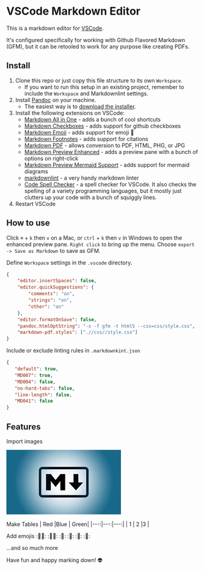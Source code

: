 # VSCode Markdown Editor
  
This is a markdown editor for [VSCode](https://code.visualstudio.com/ ).
  
It's configured specifically for working with Github Flavored Markdown (GFM), but it can be retooled to work for any purpose like creating PDFs.
  
## Install
  
1. Clone this repo or just copy this file structure to its own `Workspace`.
   - If you want to run this setup in an existing project, remember to include the `Workspace` and Markdownlint settings.
2. Install [Pandoc](https://pandoc.org/installing.html ) on your machine.
   - The easiest way is to [download the installer](https://github.com/jgm/pandoc/releases/tag/3.2 ).
3. Install the following extensions on VSCode:
   - [Markdown All in One](https://marketplace.visualstudio.com/items?itemName=yzhang.markdown-all-in-one ) \- adds a bunch of cool shortcuts
   - [Markdown Checkboxes](https://marketplace.visualstudio.com/items?itemName=bierner.markdown-checkbox ) \- adds support for github checkboxes
   - [Markdown Emoji](https://marketplace.visualstudio.com/items?itemName=bierner.markdown-emoji ) \- adds support for emoji :unicorn:
   - [Markdown Footnotes](https://marketplace.visualstudio.com/items?itemName=bierner.markdown-footnotes ) \- adds support for citations
   - [Markdown PDF](https://marketplace.visualstudio.com/items?itemName=yzane.markdown-pdf ) \- allows conversion to PDF, HTML, PHG, or JPG
   - [Markdown Preview Enhanced](https://marketplace.visualstudio.com/items?itemName=shd101wyy.markdown-preview-enhanced ) \- adds a preview pane with a bunch of options on right-click
   - [Markdown Preview Mermaid Support](https://marketplace.visualstudio.com/items?itemName=bierner.markdown-mermaid ) \- adds support for mermaid diagrams
   - [markdownlint](https://marketplace.visualstudio.com/items?itemName=DavidAnson.vscode-markdownlint ) \- a very handy markdown linter
   - [Code Spell Checker](https://marketplace.visualstudio.com/items?itemName=streetsidesoftware.code-spell-checker ) \- a spell checker for VSCode. It also checks the spelling of a variety programming languages, but it mostly just clutters up your code with a bunch of squiggly lines.
4. Restart VSCode
  
## How to use
  
Click `⌘` + `k` then `v` on a Mac, or `ctrl` + `k` then `v` in Windows to open the enhanced preview pane. `Right click` to bring up the menu. Choose `export -> Save as Markdown` to save as GFM.
  
Define `Workspace` settings in the `.vscode` directory.
  
```json
{
	"editor.insertSpaces": false,
	"editor.quickSuggestions": {
		"comments": "on",
		"strings": "on",
		"other": "on"
	},
	"editor.formatOnSave": false,
	"pandoc.htmlOptString": "-s -f gfm -t html5 --css=css/style.css",
	"markdown-pdf.styles": [".//css//style.css"]
}
```
  
 Include or exclude linting rules in `.markdownkint.json`
  
 ```json
{
	"default": true,
	"MD007": true,
	"MD004": false,
	"no-hard-tabs": false,
	"line-length": false,
	"MD041": false
}
 ```
  
## Features
  
Import images

![markdown logo on blue background](assets/markdown-logo-on-a-blue-background.png )
  
Make Tables
| Red  |Blue   | Green|
|---:|---:|---:|
|  1 | 2  |3 |
  
Add emojis
::fairy_woman::	::mermaid::	::lotus_position:: 	::hippopotamus:: ::poop:: ::clown_face::
  
...and so much more
  
Have fun and happy marking down! 	:alien:
  